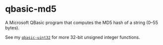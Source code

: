 # qbasic-md5
A Microsoft QBasic program that computes the MD5 hash of a string (0&ndash;55 bytes).

See my [`qbasic-uint32`](http://github.com/qalle2/qbasic-uint32) for more 32-bit unsigned integer functions.
